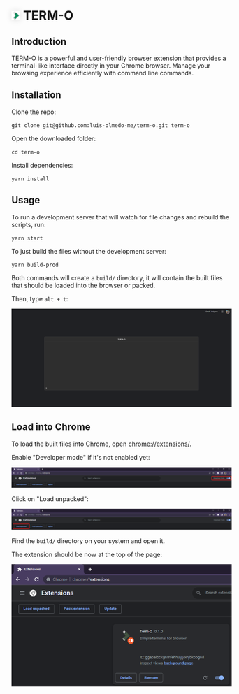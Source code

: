 # <img src="src/images/logo-16_x_16.png" style="box-shadow: 0 0 15px #11111122;" width="20"/> TERM-O

## Introduction

TERM-O is a powerful and user-friendly browser extension that provides a terminal-like interface directly in your Chrome browser. Manage your browsing experience efficiently with command line commands.

## Installation

Clone the repo:

```
git clone git@github.com:luis-olmedo-me/term-o.git term-o
```

Open the downloaded folder:

```
cd term-o
```

Install dependencies:

```
yarn install
```

## Usage

To run a development server that will watch for file changes and rebuild the scripts, run:

```
yarn start
```

To just build the files without the development server:

```
yarn build-prod
```

Both commands will create a `build/` directory, it will contain the built files that should be loaded into the browser or packed.

Then, type `alt + t`:

![Developer Mode Checkbox](src/images/tutorial-usage.png)

## Load into Chrome

To load the built files into Chrome, open [chrome://extensions/](chrome://extensions/).

Enable "Developer mode" if it's not enabled yet:

![Developer Mode Checkbox](src/images/tutorial-step-1.png)

Click on "Load unpacked":

![Load Unpacked Button](src/images/tutorial-step-2.png)

Find the `build/` directory on your system and open it.

The extension should be now at the top of the page:

![Extension Loaded](src/images/tutorial-step-3.png)
